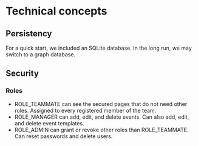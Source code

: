# Technical concepts

## Persistency

For a quick start, we included an SQLite database. In the long run, we may switch to a graph database.

## Security

### Roles

- ROLE_TEAMMATE can see the secured pages that do not need other roles. Assigned to every registered member of the team.
- ROLE_MANAGER can add, edit, and delete events. Can also add, edit, and delete event templates.
- ROLE_ADMIN can grant or revoke other roles than ROLE_TEAMMATE. Can reset passwords and delete users.